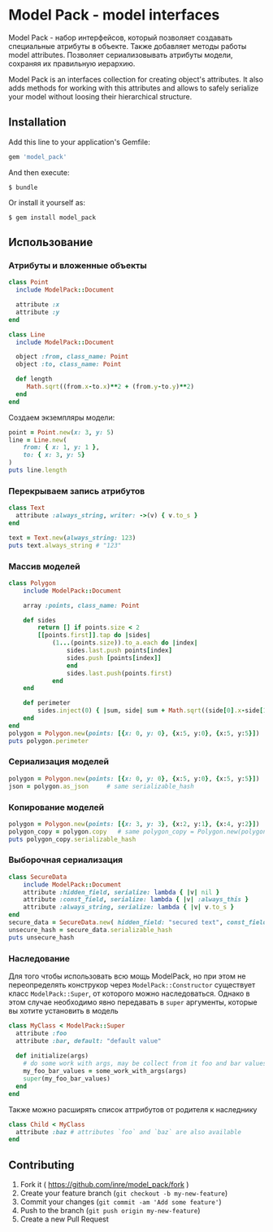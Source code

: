 # Model Pack - model interfaces

Model Pack - набор интерфейсов, который позволяет создавать специальные атрибуты в объекте.
Также добавляет методы работы model attributes. Позволяет сериализовывать атрибуты модели, сохраняя их правильную иерархию.

Model Pack is an interfaces collection for creating object's attributes. It also adds methods for working with this attributes and allows to safely serialize your model without loosing their hierarchical structure.

## Installation

Add this line to your application's Gemfile:

```ruby
gem 'model_pack'
```

And then execute:

    $ bundle

Or install it yourself as:

    $ gem install model_pack

## Использование

### Атрибуты и вложенные объекты

```ruby
class Point
  include ModelPack::Document

  attribute :x
  attribute :y
end

class Line
  include ModelPack::Document

  object :from, class_name: Point
  object :to, class_name: Point

  def length
     Math.sqrt((from.x-to.x)**2 + (from.y-to.y)**2)
  end
end
```

Создаем экземпляры модели:

```ruby
point = Point.new(x: 3, y: 5)
line = Line.new(
	from: { x: 1, y: 1 },
	to: { x: 3, y: 5}
)
puts line.length
```

### Перекрываем запись атрибутов

```ruby
class Text
  attribute :always_string, writer: ->(v) { v.to_s }
end

text = Text.new(always_string: 123)
puts text.always_string # "123"
```

### Массив моделей

```ruby
class Polygon
	include ModelPack::Document

	array :points, class_name: Point

	def sides
		return [] if points.size < 2
		[[points.first]].tap do |sides|
			(1...(points.size)).to_a.each do |index|
				sides.last.push points[index]
				sides.push [points[index]]
      			end
      			sides.last.push(points.first)
    		end
 	end

	def perimeter
		sides.inject(0) { |sum, side| sum + Math.sqrt((side[0].x-side[1].x)**2 + (side[0].y-side[1].y)**2) }
	end
end
polygon = Polygon.new(points: [{x: 0, y: 0}, {x:5, y:0}, {x:5, y:5}])
puts polygon.perimeter
```

### Сериализация моделей

```ruby
polygon = Polygon.new(points: [{x: 0, y: 0}, {x:5, y:0}, {x:5, y:5}])
json = polygon.as_json     # same serializable_hash
```

### Копирование моделей

```ruby
polygon = Polygon.new(points: [{x: 3, y: 3}, {x:2, y:1}, {x:4, y:2}])
polygon_copy = polygon.copy   # same polygon_copy = Polygon.new(polygon.serializable_hash)
puts polygon_copy.serializable_hash
```

### Выборочная сериализация

```ruby
class SecureData
	include ModelPack::Document
	attribute :hidden_field, serialize: lambda { |v| nil }
	attribute :const_field, serialize: lambda { |v| :always_this }
	attribute :always_string, serialize: lambda { |v| v.to_s }
end
secure_data = SecureData.new( hidden_field: "secured text", const_field: :some_value, always_string: 55)
unsecure_hash = secure_data.serializable_hash
puts unsecure_hash
```

### Наследование
Для того чтобы использовать всю мощь ModelPack, но при этом не переопределять конструкор через `ModelPack::Constructor`
существует класс `ModelPack::Super`, от которого можно наследоваться. Однако в этом случае необходимо явно передавать в
`super` аргументы, которые вы хотите установить в модель
```ruby
class MyClass < ModelPack::Super
  attribute :foo
  attribute :bar, default: "default value"
  
  def initialize(args)
    # do some work with args, may be collect from it foo and bar values
    my_foo_bar_values = some_work_with_args(args)
    super(my_foo_bar_values)
  end
end

```

Также можно расширять список аттрибутов от родителя к наследнику
```ruby
class Child < MyClass
  attribute :baz # attributes `foo` and `baz` are also available
end
```
## Contributing

1. Fork it ( https://github.com/inre/model_pack/fork )
2. Create your feature branch (`git checkout -b my-new-feature`)
3. Commit your changes (`git commit -am 'Add some feature'`)
4. Push to the branch (`git push origin my-new-feature`)
5. Create a new Pull Request
